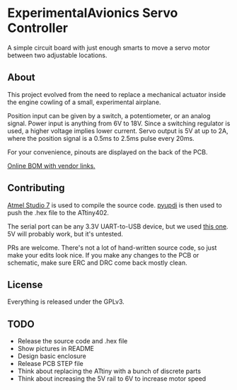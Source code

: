 # ExperimentalAvionics Servo Controller

A simple circuit board with just enough smarts to move a servo motor between two adjustable locations.

## About

This project evolved from the need to replace a mechanical actuator inside the engine cowling of a small, experimental airplane.

Position input can be given by a switch, a potentiometer, or an analog signal. Power input is anything from 6V to 18V. Since a switching regulator is used, a higher voltage implies lower current. Servo output is 5V at up to 2A, where the position signal is a 0.5ms to 2.5ms pulse every 20ms.

For your convenience, pinouts are displayed on the back of the PCB.

[Online BOM with vendor links.](https://octopart.com/bom-tool/hhvvhDB6)

## Contributing

[Atmel Studio 7](https://www.microchip.com/mplab/avr-support/atmel-studio-7) is used to compile the source code. [pyupdi](https://github.com/mraardvark/pyupdi/) is then used to push the .hex file to the ATtiny402.

The serial port can be any 3.3V UART-to-USB device, but we used [this one](https://www.tinyosshop.com/index.php?route=product/product&product_id=600). 5V will probably work, but it's untested.

PRs are welcome. There's not a lot of hand-written source code, so just make your edits look nice. If you make any changes to the PCB or schematic, make sure ERC and DRC come back mostly clean.

## License

Everything is released under the GPLv3.

## TODO

* Release the source code and .hex file
* Show pictures in README
* Design basic enclosure
* Release PCB STEP file
* Think about replacing the ATtiny with a bunch of discrete parts
* Think about increasing the 5V rail to 6V to increase motor speed
